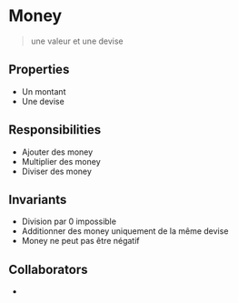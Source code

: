 # Money

> une valeur et une devise

## Properties

- Un montant
- Une devise

## Responsibilities

- Ajouter des money
- Multiplier des money
- Diviser des money

## Invariants

- Division par 0 impossible
- Additionner des money uniquement de la même devise
- Money ne peut pas être négatif

## Collaborators

- 
